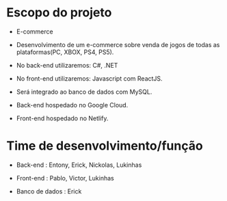 # Escopo do projeto

- E-commerce

- Desenvolvimento de um e-commerce sobre venda de jogos de todas as plataformas(PC, XBOX, PS4, PS5).

- No back-end utilizaremos: C#, .NET

- No front-end utilizaremos: Javascript com ReactJS.

- Será integrado ao banco de dados com MySQL.

- Back-end hospedado no Google Cloud.

- Front-end hospedado no Netlify.

# Time de desenvolvimento/função

- Back-end : Entony, Erick, Nickolas, Lukinhas

- Front-end : Pablo, Victor, Lukinhas

- Banco de dados : Erick
